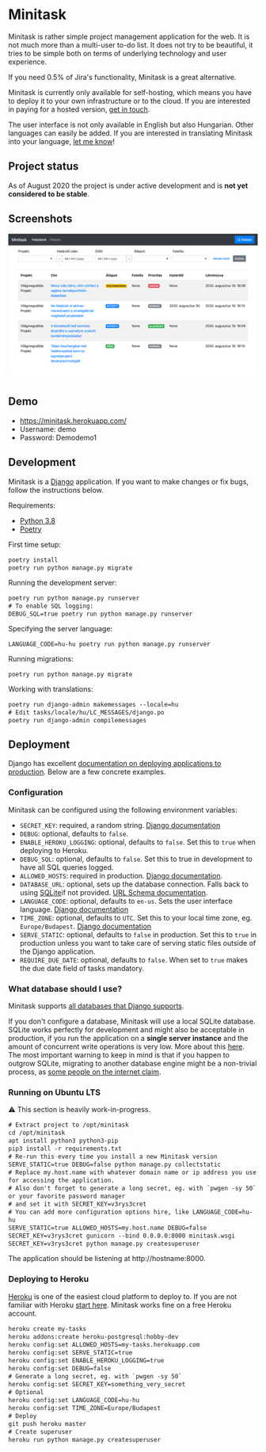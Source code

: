 # Minitask

Minitask is rather simple project management application for the web.
It is not much more than a multi-user to-do list. It does not try to be
beautiful, it tries to be simple both on terms of underlying technology
and user experience.

If you need 0.5% of Jira's functionality, Minitask is a great alternative.

Minitask is currently only available for self-hosting, which means you have
to deploy it to your own infrastructure or to the cloud. If you are interested
in paying for a hosted version,
[get in touch](mailto:marton@salomvary.com?subject=Minitask%20hosting).

The user interface is not only available in English but also Hungarian.
Other languages can easily be added. If you are interested in translating
Minitask into your language,
[let me know](mailto:marton@salomvary.com?subject=Minitask%20translation)!

## Project status

As of August 2020 the project is under active development and is **not yet
considered to be stable**.

## Screenshots

![Screenshot of Minitask](screenshot.png)

## Demo

- https://minitask.herokuapp.com/
- Username: demo
- Password: Demodemo1

## Development

Minitask is a [Django](https://www.djangoproject.com/) application. If you want to
make changes or fix bugs, follow the instructions below.

Requirements:

- [Python 3.8](https://www.python.org/downloads/)
- [Poetry](https://python-poetry.org/)

First time setup:

    poetry install
    poetry run python manage.py migrate

Running the development server:

    poetry run python manage.py runserver
    # To enable SQL logging:
    DEBUG_SQL=true poetry run python manage.py runserver

Specifying the server language:

    LANGUAGE_CODE=hu-hu poetry run python manage.py runserver

Running migrations:

    poetry run python manage.py migrate

Working with translations:

    poetry run django-admin makemessages --locale=hu
    # Edit tasks/locale/hu/LC_MESSAGES/django.po
    poetry run django-admin compilemessages

## Deployment

Django has excellent [documentation on deploying applications to production](https://docs.djangoproject.com/en/3.1/howto/deployment/). Below are a few concrete examples.

### Configuration

Minitask can be configured using the following environment variables:

- `SECRET_KEY`: required, a random string. [Django documentation](https://docs.djangoproject.com/en/3.1/ref/settings/#std:setting-SECRET_KEY)
- `DEBUG`: optional, defaults to `false`.
- `ENABLE_HEROKU_LOGGING`: optional, defaults to `false`. Set this to `true` when deploying to Heroku.
- `DEBUG_SQL`: optional, defaults to `false`. Set this to true in development to have all SQL queries logged.
- `ALLOWED_HOSTS`: required in production. [Django documentation](https://docs.djangoproject.com/en/3.1/ref/settings/#allowed-hosts).
- `DATABASE_URL`: optional, sets up the database connection. Falls back to using [SQLite](https://sqlite.org/index.html)if not provided. [URL Schema documentation](https://github.com/jacobian/dj-database-url#url-schema).
- `LANGUAGE_CODE`: optional, defaults to `en-us`. Sets the user interface language. [Django documentation](https://docs.djangoproject.com/en/3.1/ref/settings/#language-code)
- `TIME_ZONE`: optional, defaults to `UTC`. Set this to your local time zone, eg. `Europe/Budapest`. [Django documentation](https://docs.djangoproject.com/en/3.1/ref/settings/#time-zone)
- `SERVE_STATIC`: optional, defaults to `false` in production. Set this to `true` in production unless you want to take care of serving static files outside of the Django application.
- `REQUIRE_DUE_DATE`: optional, defaults to `false`. When set to `true` makes the due date field of tasks mandatory.

### What database should I use?

Minitask supports [all databases that Django supports](https://docs.djangoproject.com/en/3.1/ref/databases/).

If you don't configure a database, Minitask will use a local SQLite database. SQLite works perfectly for development and might also be acceptable in production, if you run the application on a **single server instance** and the amount of concurrent write operations is very low. More about this [here](https://www.sqlite.org/whentouse.html). The most important warning to keep in mind is that if you happen to outgrow SQLite, migrating to another database engine might be a non-trivial process, as [some people on the internet claim](https://github.com/twoscoops/two-scoops-of-django-1.11/issues/17#issuecomment-295835067).

### Running on Ubuntu LTS

⚠️ This section is heavily work-in-progress.

    # Extract project to /opt/minitask
    cd /opt/minitask
    apt install python3 python3-pip
    pip3 install -r requirements.txt
    # Re-run this every time you install a new Minitask version
    SERVE_STATIC=true DEBUG=false python manage.py collectstatic
    # Replace my.host.name with whatever domain name or ip address you use for accessing the application.
    # Also don't forget to generate a long secret, eg. with `pwgen -sy 50` or your favorite password manager
    # and set it with SECRET_KEY=v3rys3cret
    # You can add more configuration options hire, like LANGUAGE_CODE=hu-hu
    SERVE_STATIC=true ALLOWED_HOSTS=my.host.name DEBUG=false SECRET_KEY=v3rys3cret gunicorn --bind 0.0.0.0:8000 minitask.wsgi
    SECRET_KEY=v3rys3cret python manage.py createsuperuser

The application should be listening at http://hostname:8000.


### Deploying to Heroku

[Heroku](https://www.heroku.com/) is one of the easiest cloud platform to deploy to.
If you are not familiar with Heroku [start here](https://devcenter.heroku.com/articles/getting-started-with-python). Minitask works fine on a free Heroku account.

    heroku create my-tasks
    heroku addons:create heroku-postgresql:hobby-dev
    heroku config:set ALLOWED_HOSTS=my-tasks.herokuapp.com
    heroku config:set SERVE_STATIC=true
    heroku config:set ENABLE_HEROKU_LOGGING=true
    heroku config:set DEBUG=false
    # Generate a long secret, eg. with `pwgen -sy 50`
    heroku config:set SECRET_KEY=something_very_secret
    # Optional
    heroku config:set LANGUAGE_CODE=hu-hu
    heroku config:set TIME_ZONE=Europe/Budapest
    # Deploy
    git push heroku master
    # Create superuser
    heroku run python manage.py createsuperuser
